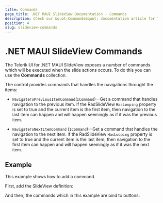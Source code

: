 ```yaml
---
title: Commands
page_title: .NET MAUI SlideView Documentation - Commands
description: Check our &quot;Commands&quot; documentation article for Telerik UI for .NET Maui SlideView control.
position: 4
slug: slideview-commands
---
```


# .NET MAUI SlideView Commands

The Telerik UI for .NET MAUI SlideView exposes a number of commands which will be executed when the slide actions occurs. To do this you can use the **Commands** collection.

The control provides commands that handles the navigations throught the items:

* `NavigateToPreviousItemCommand`(`ICommand`)&mdash;Get a command that handles navigation to the previous item. If the RadSlideView `HasLooping` property is set to true and the current item is the first item, then navigation to the last item can happen and will happen seemingly as if it was the previous item.

* `NavigateToNextItemCommand` (`ICommand`)&mdash;Get a command that handles the navigation to the next item. If the RadSlideView `HasLooping` property is set to true and the current item is the last item, then navigation to the first item can happen and will happen seemingly as if it was the next item.

## Example 

This example shows how to add a command.

First, add the SlideView definition:

<snippet id='slideview-commands' />

And then, the commands which in this example are bind to buttons:

<snippet id='slideview-commands-button' />

<snippet id='slideview-commands-button-clicked' />